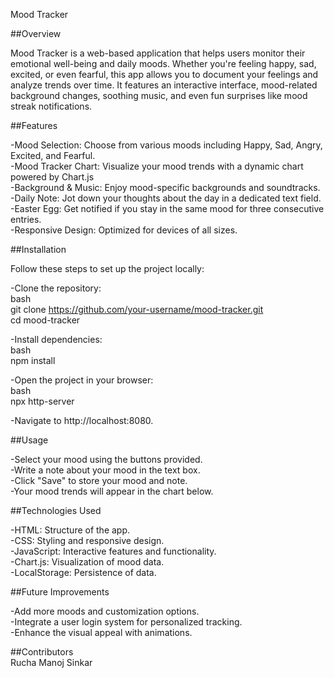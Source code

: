 Mood Tracker

##Overview

Mood Tracker is a web-based application that helps users monitor their emotional well-being and daily moods. Whether you're feeling happy, sad, excited, or even fearful, this app allows you to document your feelings and analyze trends over time. It features an interactive interface, mood-related background changes, soothing music, and even fun surprises like mood streak notifications.

##Features

-Mood Selection: Choose from various moods including Happy, Sad, Angry, Excited, and Fearful.  
-Mood Tracker Chart: Visualize your mood trends with a dynamic chart powered by Chart.js  
-Background & Music: Enjoy mood-specific backgrounds and soundtracks.  
-Daily Note: Jot down your thoughts about the day in a dedicated text field.  
-Easter Egg: Get notified if you stay in the same mood for three consecutive entries.  
-Responsive Design: Optimized for devices of all sizes.  

##Installation

Follow these steps to set up the project locally:  

-Clone the repository:  
bash  
git clone https://github.com/your-username/mood-tracker.git  
cd mood-tracker  

-Install dependencies:  
bash  
npm install  

-Open the project in your browser:  
bash  
npx http-server  

-Navigate to http://localhost:8080.  

##Usage  

-Select your mood using the buttons provided.   
-Write a note about your mood in the text box.  
-Click "Save" to store your mood and note.  
-Your mood trends will appear in the chart below.  

##Technologies Used  

-HTML: Structure of the app.  
-CSS: Styling and responsive design.  
-JavaScript: Interactive features and functionality.  
-Chart.js: Visualization of mood data.  
-LocalStorage: Persistence of data.  

##Future Improvements  

-Add more moods and customization options.  
-Integrate a user login system for personalized tracking.  
-Enhance the visual appeal with animations.  

##Contributors  
Rucha Manoj Sinkar  
